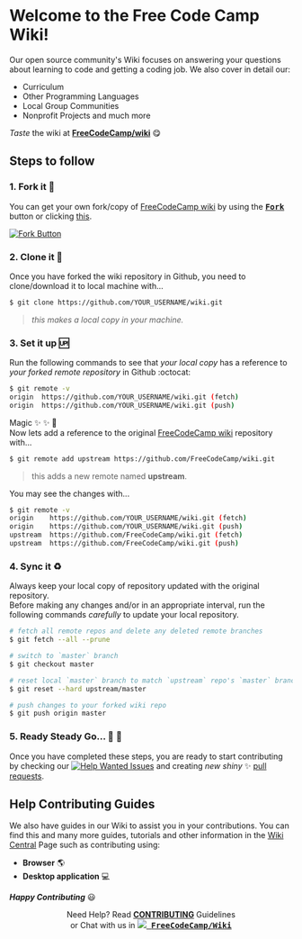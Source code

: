 # Welcome to the Free Code Camp Wiki!

Our open source community's Wiki focuses on answering your questions about learning to code and getting a coding job. We also cover in detail our:

- Curriculum
- Other Programming Languages
- Local Group Communities
- Nonprofit Projects and much more

*Taste* the wiki at [**FreeCodeCamp/wiki**](https://github.com/FreeCodeCamp/FreeCodeCamp/wiki) :yum:

## Steps to follow

### 1. **Fork it** :fork_and_knife:
You can get your own fork/copy of [FreeCodeCamp wiki](https://github.com/FreeCodeCamp/wiki) by using the <a href="https://github.com/FreeCodeCamp/wiki/new/master?readme=1#fork-destination-box"><kbd><b>Fork</b></kbd></a> button or clicking [this](https://github.com/FreeCodeCamp/wiki/new/master?readme=1#fork-destination-box).

 [![Fork Button](https://help.github.com/assets/images/help/repository/fork_button.jpg)](https://github.com/FreeCodeCamp/wiki)

### 2. **Clone it** :busts_in_silhouette:
Once you have forked the wiki repository in Github, you need to clone/download it to local machine with...

```sh
$ git clone https://github.com/YOUR_USERNAME/wiki.git
```

> *this makes a local copy in your machine.*

### 3. **Set it up** :up:
Run the following commands to see that _your local copy_ has a reference to _your forked remote repository_ in Github :octocat:

```sh
$ git remote -v
origin  https://github.com/YOUR_USERNAME/wiki.git (fetch)
origin  https://github.com/YOUR_USERNAME/wiki.git (push)
```

Magic :sparkles: :sparkles: :eyes:  
Now lets add a reference to the original [FreeCodeCamp wiki](https://github.com/FreeCodeCamp/FreeCodeCamp/wiki) repository with...

```sh
$ git remote add upstream https://github.com/FreeCodeCamp/wiki.git
```

> this adds a new remote named **upstream**.

You may see the changes with...

```sh
$ git remote -v
origin    https://github.com/YOUR_USERNAME/wiki.git (fetch)
origin    https://github.com/YOUR_USERNAME/wiki.git (push)
upstream  https://github.com/FreeCodeCamp/wiki.git (fetch)
upstream  https://github.com/FreeCodeCamp/wiki.git (push)
```

### 4. **Sync it** :recycle:
Always keep your local copy of repository updated with the original repository.  
Before making any changes and/or in an appropriate interval, run the following commands _carefully_ to update your local repository.

```sh
# fetch all remote repos and delete any deleted remote branches
$ git fetch --all --prune

# switch to `master` branch
$ git checkout master

# reset local `master` branch to match `upstream` repo's `master` branch
$ git reset --hard upstream/master

# push changes to your forked wiki repo
$ git push origin master
```

### 5. Ready Steady Go... :turtle: :rabbit2:
Once you have completed these steps, you are ready to start contributing by checking our [![Help Wanted Issues](https://img.shields.io/badge/Wiki-Help_Wanted_Issues-159818.svg?style=flat-square&maxAge=2592000)](https://github.com/FreeCodeCamp/wiki/issues?q=is%3Aissue+is%3Aopen+label%3A%22help+wanted%22 "Help Wanted Issues") and creating *new shiny* :sparkles: [pull requests](https://github.com/FreeCodeCamp/wiki/pulls).

## Help Contributing Guides
We also have guides in our Wiki to assist you in your contributions. You can find this and many more guides, tutorials and other information in the [Wiki Central](https://github.com/FreeCodeCamp/FreeCodeCamp/wiki/Wiki)  Page such as contributing using:

- **Browser** :earth_americas:
- **Desktop application** :computer:

<!--
- **Command Line** interface :page_with_curl:
-->

_**Happy Contributing**_ :smiley:

<p align="center">Need Help? Read <a href="https://github.com/FreeCodeCamp/wiki/blob/master/.github/CONTRIBUTING.md"><b>CONTRIBUTING</b></a> Guidelines<br>or Chat with us in <kbd><a href="https://gitter.im/FreeCodeCamp/Wiki"><img src="http://i.imgur.com/ThSWa6Y.png?2"> <b>FreeCodeCamp/Wiki</b></a></kbd></p>
